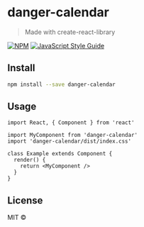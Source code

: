 # danger-calendar

> Made with create-react-library

[![NPM](https://img.shields.io/npm/v/danger-calendar.svg)](https://www.npmjs.com/package/danger-calendar) [![JavaScript Style Guide](https://img.shields.io/badge/code_style-standard-brightgreen.svg)](https://standardjs.com)

## Install

```bash
npm install --save danger-calendar
```

## Usage

```tsx
import React, { Component } from 'react'

import MyComponent from 'danger-calendar'
import 'danger-calendar/dist/index.css'

class Example extends Component {
  render() {
    return <MyComponent />
  }
}
```

## License

MIT © [](https://github.com/)

